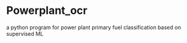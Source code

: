 # Powerplant_ocr
a python program for power plant primary fuel classification based on supervised ML 
